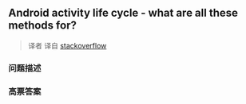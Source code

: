 ## Android activity life cycle - what are all these methods for?

> 译者 译自 [stackoverflow](http://stackoverflow.com/questions/8515936/android-activity-life-cycle-what-are-all-these-methods-for) 

### 问题描述 

### 高票答案 

